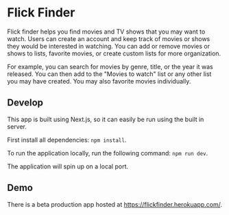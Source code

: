 # Flick Finder

Flick finder helps you find movies and TV shows that you may want to watch.  Users can create an account and keep track of movies or shows they would be interested in watching.  You can add or remove movies or shows to lists, favorite movies, or create custom lists for more organization.

For example, you can search for movies by genre, title, or the year it was released.  You can then add to the "Movies to watch" list or any other list you may have created.  You may also favorite movies individually.

## Develop
This app is built using Next.js, so it can easily be run using the built in server.

First install all dependencies: `npm install`.

To run the application locally, run the following command: `npm run dev`.

The application will spin up on a local port.

## Demo
There is a beta production app hosted at https://flickfinder.herokuapp.com/.
